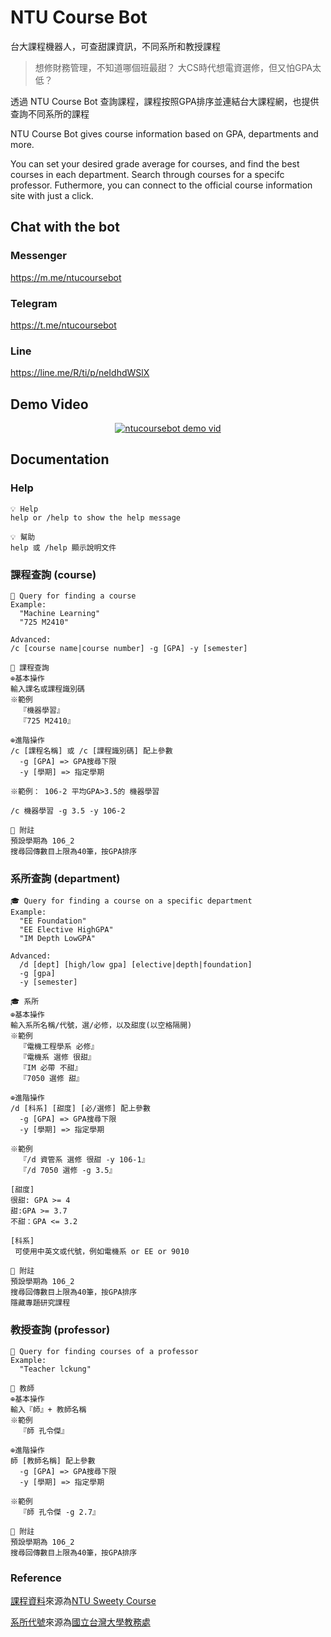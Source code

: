 # NTU Course Bot

台大課程機器人，可查甜課資訊，不同系所和教授課程

> 想修財務管理，不知道哪個班最甜？
> 大CS時代想電資選修，但又怕GPA太低？

透過 NTU Course Bot 查詢課程，課程按照GPA排序並連結台大課程網，也提供查詢不同系所的課程

NTU Course Bot gives course information based on GPA, departments and more.

You can set your desired grade average for courses, and find the best courses in each department. Search through courses for a specifc professor. Futhermore, you can connect to the official course information site with just a click.

## Chat with the bot
### Messenger
https://m.me/ntucoursebot

### Telegram
https://t.me/ntucoursebot

### Line
https://line.me/R/ti/p/neIdhdWSlX

## Demo Video
<div align="center">
  <a href="https://youtu.be/TTzZ3ProM4c"><img src="https://img.youtube.com/vi/TTzZ3ProM4c/0.jpg" alt="ntucoursebot demo vid"></a>
</div>

## Documentation
### Help

```
💡 Help
help or /help to show the help message

💡 幫助 
help 或 /help 顯示說明文件
```

### 課程查詢 (course)
```
📕 Query for finding a course
Example:
  "Machine Learning"
  "725 M2410"
  
Advanced:
/c [course name|course number] -g [GPA] -y [semester]

📕 課程查詢 
⊕基本操作
輸入課名或課程識別碼
※範例
  『機器學習』
  『725 M2410』

⊕進階操作
/c [課程名稱] 或 /c [課程識別碼] 配上參數
  -g [GPA] => GPA搜尋下限
  -y [學期] => 指定學期

※範例： 106-2 平均GPA>3.5的 機器學習

/c 機器學習 -g 3.5 -y 106-2

🐳 附註
預設學期為 106_2 
搜尋回傳數目上限為40筆，按GPA排序
```

### 系所查詢 (department)
```
🎓 Query for finding a course on a specific department
Example:
  "EE Foundation"
  "EE Elective HighGPA"
  "IM Depth LowGPA"
  
Advanced:
  /d [dept] [high/low gpa] [elective|depth|foundation]
  -g [gpa]
  -y [semester]

🎓 系所 
⊕基本操作
輸入系所名稱/代號，選/必修，以及甜度(以空格隔開)
※範例
  『電機工程學系 必修』
  『電機系 選修 很甜』
  『IM 必帶 不甜』
  『7050 選修 甜』

⊕進階操作
/d [科系] [甜度] [必/選修] 配上參數
  -g [GPA] => GPA搜尋下限
  -y [學期] => 指定學期

※範例
  『/d 資管系 選修 很甜 -y 106-1』
  『/d 7050 選修 -g 3.5』

[甜度]
很甜: GPA >= 4
甜:GPA >= 3.7
不甜：GPA <= 3.2

[科系]
 可使用中英文或代號，例如電機系 or EE or 9010

🐳 附註
預設學期為 106_2 
搜尋回傳數目上限為40筆，按GPA排序
隱藏專題研究課程
```

### 教授查詢 (professor)
```
🎨 Query for finding courses of a professor
Example:
  "Teacher lckung"
  
🎨 教師
⊕基本操作
輸入『師』+ 教師名稱
※範例
  『師 孔令傑』

⊕進階操作
師 [教師名稱] 配上參數
  -g [GPA] => GPA搜尋下限
  -y [學期] => 指定學期

※範例
  『師 孔令傑 -g 2.7』

🐳 附註
預設學期為 106_2 
搜尋回傳數目上限為40筆，按GPA排序
```

### Reference
[課程資料](data/ntucourse.csv)來源為[NTU Sweety Course](https://ntusweety.herokuapp.com/)

[系所代號](data/departments.csv)來源為[國立台灣大學教務處](http://www.aca.ntu.edu.tw/curri/curs_deptabb.asp)
